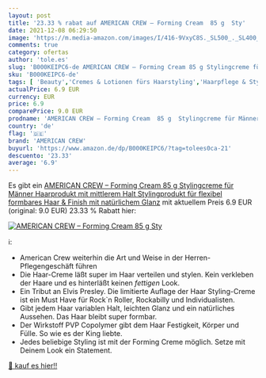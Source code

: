 ```yaml
---
layout: post
title: '23.33 % rabat auf AMERICAN CREW – Forming Cream  85 g  Sty'
date: 2021-12-08 06:29:50
image: 'https://m.media-amazon.com/images/I/416-9VxyC8S._SL500_._SL400_.jpg'
comments: true
category: ofertas
author: 'tole.es'
slug: 'B000KEIPC6-de AMERICAN CREW – Forming Cream 85 g Stylingcreme für Männer...'
sku: 'B000KEIPC6-de'
tags: [ 'Beauty','Cremes & Lotionen fürs Haarstyling','Haarpflege & Styling','Haarstyling Produkte','american crew', ]
actualPrice: 6.9 EUR
currency: EUR
price: 6.9
comparePrice: 9.0 EUR
prodname: 'AMERICAN CREW – Forming Cream  85 g  Stylingcreme für Männer  Haarprodukt mit mittlerem Halt  Stylingprodukt für flexibel formbares Haar & Finish mit natürlichem Glanz'
country: 'de'
flag: '🇩🇪'
brand: 'AMERICAN CREW'
buyurl: 'https://www.amazon.de/dp/B000KEIPC6/?tag=tolees0ca-21'
descuento: '23.33'
average: '6.9'
---
```


Es gibt ein [AMERICAN CREW – Forming Cream  85 g  Stylingcreme für Männer  Haarprodukt mit mittlerem Halt  Stylingprodukt für flexibel formbares Haar & Finish mit natürlichem Glanz](https://www.amazon.de/dp/B000KEIPC6/?tag=tolees0ca-21) mit aktuellem Preis 6.9 EUR (original: 9.0 EUR) 23.33 % Rabatt hier:

[![AMERICAN CREW – Forming Cream  85 g  Sty](https://m.media-amazon.com/images/I/416-9VxyC8S._SL500_._SL400_.jpg)](https://www.amazon.de/dp/B000KEIPC6/?tag=tolees0ca-21)

ℹ️:

- American Crew weiterhin die Art und Weise in der Herren-Pflegengeschäft führen
- Die Haar-Creme l&auml;&szlig;t super im Haar verteilen und stylen. Kein verkleben der Haare und es hinterl&auml;&szlig;t keinen *fettigen* Look.
- Ein Tribut an Elvis Presley. Die limitierte Auflage der Haar Styling-Creme ist ein Must Have f&uuml;r Rock`n Roller, Rockabilly und Individualisten.
- Gibt jedem Haar variablen Halt, leichten Glanz und ein nat&uuml;rliches Aussehen. Das Haar bleibt super formbar.
- Der Wirkstoff PVP Copolymer gibt dem Haar Festigkeit, K&ouml;rper und F&uuml;lle. So wie es der King liebte.
- Jedes beliebige Styling ist mit der Forming Creme m&ouml;glich. Setze mit Deinem Look ein Statement.

[🛒 kauf es hier!!](https://www.amazon.de/dp/B000KEIPC6/?tag=tolees0ca-21)
